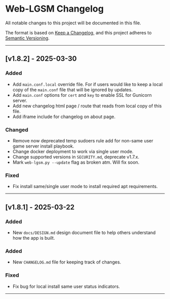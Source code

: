 # Web-LGSM Changelog

All notable changes to this project will be documented in this file.

The format is based on [Keep a Changelog](https://keepachangelog.com/en/1.0.0/),
and this project adheres to [Semantic Versioning](https://semver.org/spec/v2.0.0.html).

---

## [v1.8.2] - 2025-03-30

### Added

- Add `main.conf.local` override file. For if users would like to keep a local
  copy of the `main.conf` file that will be ignored by updates.
- Add `main.conf` options for `cert` and `key` to enable SSL for Gunicorn server.
- Add new changelog html page / route that reads from local copy of this file.
- Add iframe include for changelog on about page.

### Changed

- Remove now deprecated temp sudoers rule add for non-same user game server
  install playbook.
- Change docker deployment to work via single user mode.
- Change supported versions in `SECURITY.md`, deprecate v1.7.x.
- Mark `web-lgsm.py --update` flag as broken atm. Will fix soon.

### Fixed

- Fix install same/single user mode to install required apt requirements.

---

## [v1.8.1] - 2025-03-22

### Added

- New `docs/DESIGN.md` design document file to help others understand how the
  app is built.

### Added

- New `CHANGELOG.md` file for keeping track of changes.

### Fixed

- Fix bug for local install same user status indicators.

---


